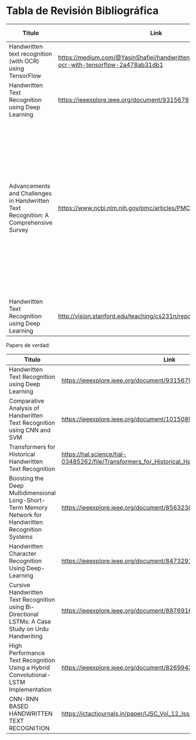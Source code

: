 # Tabla de Revisión Bibliográfica
| Titulo                                                                              | Link                                                                                           | Año  | Modelo Usado                 | Resultados                                                                                                                                                                                                                                                                                                     |    
|-------------------------------------------------------------------------------------|------------------------------------------------------------------------------------------------|------|------------------------------|----------------------------------------------------------------------------------------------------------------------------------------------------------------------------------------------------------------------------------------------------------------------------------------------------------------|
| Handwritten text recognition (with OCR) using TensorFlow                            | https://medium.com/@YasinShafiei/handwritten-text-recognition-ocr-with-tensorflow-2a478ab31db1 | 2023 | Encoder - Decoder + capa CTC | pérdida del modelo en la etapa de evaluación fue de ~2.2                                                                                                                                                                                                                                                       |    
| Handwritten Text Recognition using Deep Learning                                    | https://ieeexplore.ieee.org/document/9315679                                                   |      |                              |                                                                                                                                                                                                                                                                                                                |    
| Advancements and Challenges in Handwritten Text Recognition: A Comprehensive Survey | https://www.ncbi.nlm.nih.gov/pmc/articles/PMC10817575/                                         | 2024 | -                            | es un estado del arte actual. Habla de todo el workflow. Hace referencia a un proyecto de transcripcion de documentos medievales en frances y latin que usan un model de CRNN con CTC loss. Habla de las metricas de evaluacion del modelo. Expresa que reconocimiento a nivel de linea da mejores resultados. |
| Handwritten Text Recognition using Deep Learning                                    | http://vision.stanford.edu/teaching/cs231n/reports/2017/pdfs/810.pdf                           |      |                              |                                                                                                                                                                                                                                                                                                                |



Papers de verdad:

| Titulo                                                                                                | Link                                                                                               | Año  | CNN | SVM | Transformer | LSTM | RNN  | Otro    | Resultados               | Dataset |   
|-------------------------------------------------------------------------------------------------------|----------------------------------------------------------------------------------------------------|------|-----|-----|-------------|------|------|---------|--------------------------|---------|
| Handwritten Text Recognition using Deep Learning                                                      | https://ieeexplore.ieee.org/document/9315679                                                       |      |     |     |             |      |      |         |                          |         |
| Comparative Analysis of Handwritten Text Recognition using CNN and SVM                                | https://ieeexplore.ieee.org/document/10150890                                                      | 2023 | X   | X   |             |      |      |         |                          |         |
| Transformers for Historical Handwritten Text Recognition                                              | https://hal.science/hal-03485262/file/Transformers_for_Historical_Handwritten_Text_Recognition.pdf | 2021 |     |     | X           |      |      |         |                          |         |
| Boosting the Deep Multidimensional Long-Short-Term Memory Network for Handwritten Recognition Systems | https://ieeexplore.ieee.org/document/8563238                                                       | 2022 |     |     |             |      |      | MDLSTM  |                          |         |
| Handwritten Character Recognition Using Deep-Learning                                                 | https://ieeexplore.ieee.org/document/8473291                                                       | 2018 | X   |     |             | X    |      |         |                          |         |
| Cursive Handwritten Text Recognition using Bi-Directional LSTMs: A Case Study on Urdu Handwriting     | https://ieeexplore.ieee.org/document/8876916                                                       | 2019 |     |     |             | X    |      | Bi-LSTM |                          |         |
| High Performance Text Recognition Using a Hybrid Convolutional-LSTM Implementation                    | https://ieeexplore.ieee.org/document/8269943                                                       | 2017 | X   |     |             | X    |      |         |                          |         |
| CNN-RNN BASED HANDWRITTEN TEXT RECOGNITION                                                            | https://ictactjournals.in/paper/IJSC_Vol_12_Iss_1_Paper_1_2457_2463.pdf                            | 2021 | X   |     |             | X    |      | CTC     | WER 10.62%. Accuracy 98% |         |